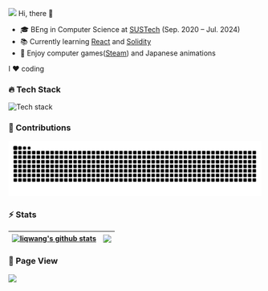 <img src="https://emojis.slackmojis.com/emojis/images/1531849430/4246/blob-sunglasses.gif" width="30"> Hi, there 👋

- 🎓 BEng in Computer Science at [SUSTech](https://sustech.edu.cn/en) (Sep. 2020 – Jul. 2024)
- 📚 Currently learning [React](https://react.dev) and [Solidity](https://soliditylang.org)
- 🥰 Enjoy computer games([Steam](https://steamcommunity.com/profiles/76561198387161037/games/?tab=all)) and Japanese animations

I ❤️ coding

### 🔥 Tech Stack

![Tech stack](https://skillicons.dev/icons?i=linux,python,java,spring,maven,mysql,redis,kafka,prometheus,nginx,docker,git&theme=light)

### 🚀 Contributions
<picture>
  <source media="(prefers-color-scheme: dark)" srcset="./assets/contribution-snake-dark.svg" />
  <source media="(prefers-color-scheme: light)" srcset="./assets/contribution-snake.svg" />
  <img alt="github-snake" src="./assets/contribution-snake.svg" />
</picture>

### ⚡ Stats

| <a href="https://github.com/anuraghazra/github-readme-stats"><img align="center" src="https://github-readme-stats.vercel.app/api?username=liqwang&show_icons=true&hide_border=true" alt="liqwang's github stats" /></a> | <a href="https://github.com/anuraghazra/github-readme-stats"><img align="center" src="https://github-readme-stats.vercel.app/api/top-langs/?username=liqwang&layout=compact&hide_border=true&exclude_repo=liqwang.github.io&hide=html" /></a> |
| ------------------------------------------------------------ | ------------------------------------------------------------ |

### 👀 Page View
![](https://profile-counter.glitch.me/liqwang/count.svg)
